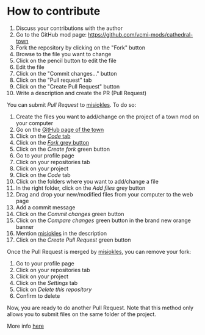 # How to contribute

1. Discuss your contributions with the author
2. Go to the GitHub mod page: https://github.com/vcmi-mods/cathedral-town
3. Fork the repository by clicking on the "Fork" button
4. Browse to the file you want to change
5. Click on the pencil button to edit the file
6. Edit the file
7. Click on the "Commit changes..." button
8. Click on the "Pull request" tab
9. Click on the "Create Pull Request" button
10. Write a description and create the PR (Pull Request)

You can submit _Pull Request_ to [misiokles](https://github.com/misiokles). To do so:

1. Create the files you want to add/change on the project of a town mod on your computer
1. Go on the [GitHub page of the town](https://github.com/vcmi-mods/cathedral-town)
2. Click on the [_Code_ tab](https://github.com/vcmi-mods/cathedral-town)
2. Click on the [_Fork_ grey button](https://github.com/vcmi-mods/cathedral-town/fork)
2. Click on the _Create fork_ green button
1. Go to your profile page
1. Click on your repositories tab
1. Click on your project
3. Click on the _Code_ tab
3. Click on the folders where you want to add/change a file
4. In the right folder, click on the _Add files_ grey button
5. Drag and drop your new/modified files from your computer to the web page
6. Add a commit message
2. Click on the _Commit changes_ green button
2. Click on the _Compare changes_ green button in the brand new orange banner
3. Mention [misiokles](https://github.com/misiokles) in the description
2. Click on the _Create Pull Request_ green button

Once the Pull Request is merged by [misiokles](https://github.com/misiokles), you can remove your fork:

1. Go to your profile page
1. Click on your repositories tab
1. Click on your project
1. Click on the _Settings_ tab
2. Click on _Delete this repository_
3. Confirm to delete

Now, you are ready to do another Pull Request. Note that this method only allows you to submit files on the same folder of the project.

More info [here](https://github.com/vcmi/vcmi/blob/develop/docs/modders/Readme.md)